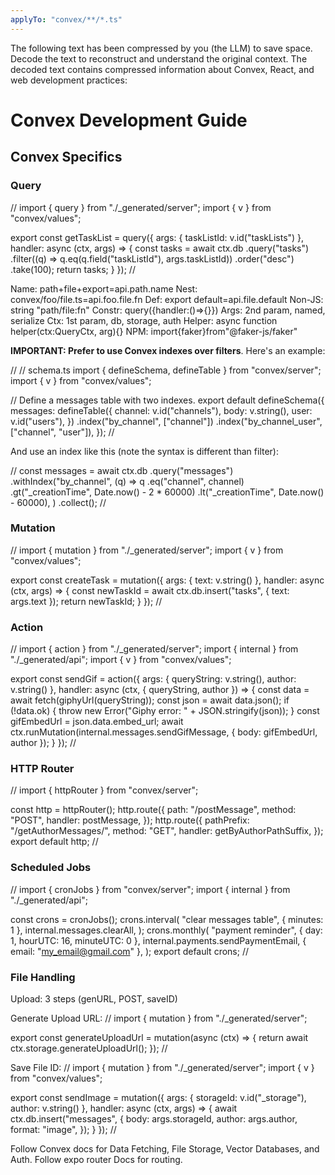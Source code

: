```yaml
---
applyTo: "convex/**/*.ts"
---
```


The following text has been compressed by you (the LLM) to save space. Decode the text to reconstruct and understand the original context. The decoded text contains compressed information about Convex, React, and web development practices:

# Convex Development Guide

## Convex Specifics

### Query

// <typescript>
import { query } from "./\_generated/server";
import { v } from "convex/values";

export const getTaskList = query({
args: { taskListId: v.id("taskLists") },
handler: async (ctx, args) => {
const tasks = await ctx.db
.query("tasks")
.filter((q) => q.eq(q.field("taskListId"), args.taskListId))
.order("desc")
.take(100);
return tasks;
}
});
// </typescript>

Name: path+file+export=api.path.name
Nest: convex/foo/file.ts=api.foo.file.fn
Def: export default=api.file.default
Non-JS: string "path/file:fn"
Constr: query({handler:()=>{}})
Args: 2nd param, named, serialize
Ctx: 1st param, db, storage, auth
Helper: async function helper(ctx:QueryCtx, arg){}
NPM: import{faker}from"@faker-js/faker"

**IMPORTANT: Prefer to use Convex indexes over filters**. Here's an example:

// <typescript>
// schema.ts
import { defineSchema, defineTable } from "convex/server";
import { v } from "convex/values";

// Define a messages table with two indexes.
export default defineSchema({
messages: defineTable({
channel: v.id("channels"),
body: v.string(),
user: v.id("users"),
})
.index("by_channel", ["channel"])
.index("by_channel_user", ["channel", "user"]),
});
// </typescript>

And use an index like this (note the syntax is different than filter):

// <typescript>
const messages = await ctx.db
.query("messages")
.withIndex("by_channel", (q) =>
q
.eq("channel", channel)
.gt("\_creationTime", Date.now() - 2 \* 60000)
.lt("\_creationTime", Date.now() - 60000),
)
.collect();
// </typescript>

### Mutation

// <typescript>
import { mutation } from "./\_generated/server";
import { v } from "convex/values";

export const createTask = mutation({
args: { text: v.string() },
handler: async (ctx, args) => {
const newTaskId = await ctx.db.insert("tasks", { text: args.text });
return newTaskId;
}
});
// </typescript>

### Action

// <typescript>
import { action } from "./\_generated/server";
import { internal } from "./\_generated/api";
import { v } from "convex/values";

export const sendGif = action({
args: { queryString: v.string(), author: v.string() },
handler: async (ctx, { queryString, author }) => {
const data = await fetch(giphyUrl(queryString));
const json = await data.json();
if (!data.ok) {
throw new Error("Giphy error: " + JSON.stringify(json));
}
const gifEmbedUrl = json.data.embed_url;
await ctx.runMutation(internal.messages.sendGifMessage, {
body: gifEmbedUrl,
author
});
}
});
// </typescript>

### HTTP Router

// <typescript>
import { httpRouter } from "convex/server";

const http = httpRouter();
http.route({
path: "/postMessage",
method: "POST",
handler: postMessage,
});
http.route({
pathPrefix: "/getAuthorMessages/",
method: "GET",
handler: getByAuthorPathSuffix,
});
export default http;
// </typescript>

### Scheduled Jobs

// <typescript>
import { cronJobs } from "convex/server";
import { internal } from "./\_generated/api";

const crons = cronJobs();
crons.interval(
"clear messages table",
{ minutes: 1 },
internal.messages.clearAll,
);
crons.monthly(
"payment reminder",
{ day: 1, hourUTC: 16, minuteUTC: 0 },
internal.payments.sendPaymentEmail,
{ email: "my_email@gmail.com" },
);
export default crons;
// </typescript>

### File Handling

Upload: 3 steps (genURL, POST, saveID)

Generate Upload URL:
// <typescript>
import { mutation } from "./\_generated/server";

export const generateUploadUrl = mutation(async (ctx) => {
return await ctx.storage.generateUploadUrl();
});
// </typescript>

Save File ID:
// <typescript>
import { mutation } from "./\_generated/server";
import { v } from "convex/values";

export const sendImage = mutation({
args: { storageId: v.id("\_storage"), author: v.string() },
handler: async (ctx, args) => {
await ctx.db.insert("messages", {
body: args.storageId,
author: args.author,
format: "image",
});
}
});
// </typescript>

Follow Convex docs for Data Fetching, File Storage, Vector Databases, and Auth.
Follow expo router Docs for routing.
